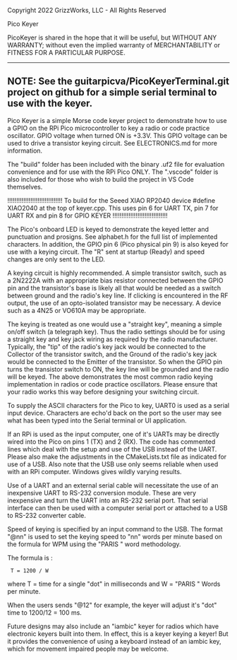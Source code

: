 Copyright 2022 GrizzWorks, LLC - All Rights Reserved

Pico Keyer

PicoKeyer is shared in the hope that it will be useful,
but WITHOUT ANY WARRANTY; without even the implied warranty of
MERCHANTABILITY or FITNESS FOR A PARTICULAR PURPOSE.

------------------------------------------------------------------
NOTE: See the guitarpicva/PicoKeyerTerminal.git project
on github for a simple serial terminal to use with the keyer.
------------------------------------------------------------------

Pico Keyer is a simple Morse code keyer project to demonstrate
how to use a GPIO on the RPi Pico microcontroller to key a radio 
or code practice oscillator.  GPIO voltage when turned ON is +3.3V.
This GPIO voltage can be used to drive a transistor keying circuit.
See ELECTRONICS.md for more information.

The "build" folder has been included with the binary .uf2 file
for evaluation convenience and for use with the RPi Pico ONLY.
The ".vscode" folder is also included for those who wish to build 
the project in VS Code themselves.

!!!!!!!!!!!!!!!!!!!!!!!!!!!!!!!
To build for the Seeed XIAO RP2040 device #define XIAO2040 at 
the top of keyer.cpp.
This uses pin 6 for UART TX, pin 7 for UART RX and pin 8 for GPIO KEYER
!!!!!!!!!!!!!!!!!!!!!!!!!!!!!!!

The Pico's onboard LED is keyed to demonstrate the keyed letter 
and punctuation and prosigns.  See alphabet.h for the full list 
of implemented characters.  In addition, the GPIO pin 6 
(Pico physical pin 9) is also keyed for use with a keying circuit.
The "R" sent at startup (Ready) and speed changes are only sent 
to the LED.  

A keying circuit is highly recommended.  A simple transistor switch,
such as a 2N2222A with an appropriate bias resistor connected
between the GPIO pin and the transistor's base is likely all that
would be needed as a switch between ground and the radio's key 
line.  If clicking is encountered in the RF output, the use of 
an opto-isolated transistor may be necessary.  A device such as 
a 4N25 or VO610A may be appropriate.

The keying is treated as one would use a "straight key", meaning
a simple on/off switch (a telegraph key).  Thus the radio settings
should be for using a straight key and key jack wiring as
required by the radio manufacturer.  Typically, the "tip" of the 
radio's key jack would be connected to the Collector of the transistor 
switch, and the Ground of the radio's key jack would be connected 
to the Emitter of the transistor.  So when the GPIO pin turns
the transistor switch to ON, the key line will be grounded and
the radio will be keyed.  The above demonstrates the most common
radio keying implementation in radios or code practice oscillators.
Please ensure that your radio works this way before designing
your switching circuit.

To supply the ASCII characters for the Pico to key, UART0 is
used as a serial input device.  Characters are echo'd back on the
port so the user may see what has been typed into the Serial
terminal or UI application.

If an RPi is used as the input computer, one of it's UARTs may
be directly wired into the Pico on pins 1 (TX) and 2 (RX). The
code has commented lines which deal with the setup and use of
the USB instead of the UART.  Please also make the adjustments in
the CMakeLists.txt file as indicated for use of a USB.  Also note
that the USB use only seems reliable when used with an RPi
computer.  Windows gives wildly varying results.  

Use of a UART and an external serial cable will necessitate the
use of an inexpensive UART to RS-232 conversion module.  These
are very inexpensive and turn the UART into an RS-232 serial port.
That serial interface can then be used with a computer serial port
or attached to a USB to RS-232 converter cable.

Speed of keying is specified by an input command to the USB.
The format "@nn" is used to set the keying speed to "nn" words
per minute based on the formula for WPM using the "PARIS " word
methodology.  

The formula is :  

     T = 1200 / W

where T = time for a single "dot" in milliseconds and W = "PARIS " 
Words per minute.

When the users sends "@12" for example, the keyer will adjust it's
"dot" time to 1200/12 = 100 ms.

Future designs may also include an "iambic" keyer for radios 
which have electronic keyers built into them.  In effect, this 
is a keyer keying a keyer!  But it provides the convenience of 
using a keyboard instead of an iambic key, which for movement 
impaired people may be welcome.
